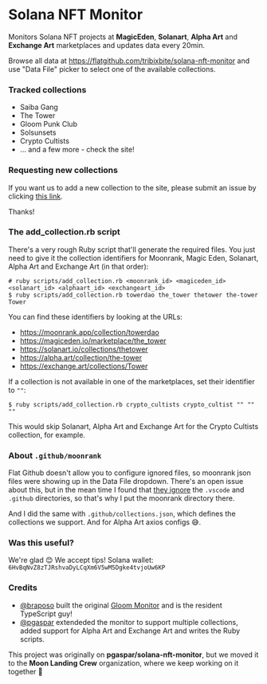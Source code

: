 # Solana NFT Monitor

Monitors Solana NFT projects at **MagicEden**, **Solanart**, **Alpha Art** and **Exchange Art** marketplaces and updates data every 20min.

Browse all data at https://flatgithub.com/tribixbite/solana-nft-monitor and use "Data File" picker to select one of the available collections.

### Tracked collections

* Saiba Gang
* The Tower
* Gloom Punk Club
* Solsunsets
* Crypto Cultists
* ... and a few more - check the site!

### Requesting new collections

If you want us to add a new collection to the site, please submit an issue by clicking [this link](https://github.com/tribixbite/solana-nft-monitor/issues/new?assignees=&labels=add+collection&template=request-a-new-collection-listing.md).

Thanks!

### The add_collection.rb script

There's a very rough Ruby script that'll generate the required files. You just need to give it the collection identifiers for Moonrank, Magic Eden, Solanart, Alpha Art and Exchange Art (in that order):

```shell
# ruby scripts/add_collection.rb <moonrank_id> <magiceden_id> <solanart_id> <alphaart_id> <exchangeart_id>
$ ruby scripts/add_collection.rb towerdao the_tower thetower the-tower Tower
```

You can find these identifiers by looking at the URLs:

* https://moonrank.app/collection/towerdao
* https://magiceden.io/marketplace/the_tower
* https://solanart.io/collections/thetower
* https://alpha.art/collection/the-tower
* https://exchange.art/collections/Tower

If a collection is not available in one of the marketplaces, set their identifier to `""`:

```shell
$ ruby scripts/add_collection.rb crypto_cultists crypto_cultist "" "" ""
```

This would skip Solanart, Alpha Art and Exchange Art for the Crypto Cultists collection, for example.

### About `.github/moonrank`

Flat Github doesn't allow you to configure ignored files, so moonrank json files were showing up in the Data File dropdown. There's an open issue about this, but in the mean time I found that [they ignore](https://github.com/githubocto/flat-viewer/blob/main/src/api/index.ts#L49) the `.vscode` and `.github` directories, so that's why I put the moonrank directory there.

And I did the same with `.github/collections.json`, which defines the collections we support. And for Alpha Art axios configs 😅.

### Was this useful?

We're glad 😊 We accept tips! Solana wallet: `6HvBqNvZ8zTJRshvaDyLCqXm6V5wM5Dgke4tvjoUw6KP`

### Credits

* [@braposo](https://github.com/braposo) built the original [Gloom Monitor](https://github.com/braposo/gloom-monitor) and is the resident TypeScript guy!
* [@pgaspar](https://github.com/pgaspar) extendeded the monitor to support multiple collections, added support for Alpha Art and Exchange Art and writes the Ruby scripts.

This project was originally on **pgaspar/solana-nft-monitor**, but we moved it to the **Moon Landing Crew** organization, where we keep working on it together 🚀
